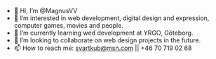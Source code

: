 - 👋 Hi, I’m @MagnusVV
- 👀 I’m interested in web development, digital design and expression, computer games, movies and people.
- 🌱 I’m currently learning wed development at YRGO, Göteborg.
- 💞️ I’m looking to collaborate on web design projects in the future.
- 📫 How to reach me: svartkub@msn.com || +46 70 719 02 68

<!---
MagnusVV/MagnusVV is a ✨ special ✨ repository because its `README.md` (this file) appears on your GitHub profile.
You can click the Preview link to take a look at your changes.
--->

